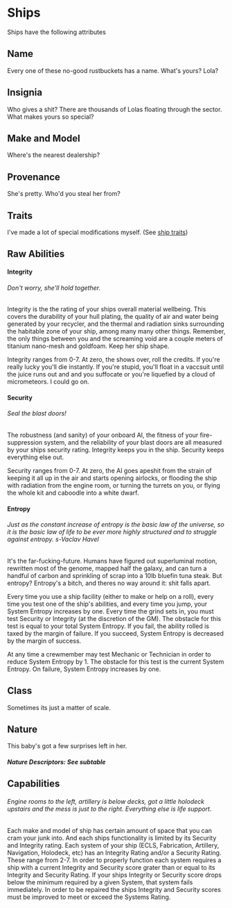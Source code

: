 # Ships

Ships have the following attributes

## Name
Every one of these no-good rustbuckets has a name. What's yours? Lola?
## Insignia
Who gives a shit? There are thousands of Lolas floating through the sector.
What makes yours so special?
## Make and Model
Where's the nearest dealership?
## Provenance
She's pretty. Who'd you steal her from?
## Traits
I've made a lot of special modifications myself. (See [ship traits](./traits.md))
## Raw Abilities
#### Integrity
###### *Don't worry, she'll hold together.*
Integrity is the the rating of your ships overall material wellbeing. This covers the durability of your hull plating, the quality of air and water being generated by your recycler, and the thermal and radiation sinks surrounding the habitable zone of your ship, among many many other things. Remember, the only things between you and the screaming void are a couple meters of titanium nano-mesh and goldfoam. Keep her ship shape.

Integrity ranges from 0-7. At zero, the shows over, roll the credits. If you're really lucky you'll die instantly. If you're stupid, you'll float in a vaccsuit until the juice runs out and and you suffocate or you're liquefied by a cloud of micrometeors. I could go on.
#### Security
###### *Seal the blast doors!*
The robustness (and sanity) of your onboard AI, the fitness of your fire-suppression system, and the reliability of your blast doors are all measured by your ships security rating. Integrity keeps you in the ship. Security keeps everything else out.

Security ranges from 0-7. At zero, the AI goes apeshit from the strain of keeping it all up in the air and starts opening airlocks, or flooding the ship with radiation from the engine room, or turning the turrets on you, or flying the whole kit and caboodle into a white dwarf.

#### Entropy
###### *Just as the constant increase of entropy is the basic law of the universe, so it is the basic law of life to be ever more highly structured and to struggle against entropy.* s-Vaclav Havel

It's the far-fucking-future. Humans have figured out superluminal motion, rewritten most of the genome, mapped half the galaxy, and can turn a handful of carbon and sprinkling of scrap into a 10lb bluefin tuna steak. But entropy? Entropy's a bitch, and theres no way around it: shit falls apart.

Every time you use a ship facility (either to make or help on a roll), every time you test one of the ship's abilities, and every time you jump, your System Entropy increases by one. Every time the grind sets in, you must test Security or Integrity (at the discretion of the GM). The obstacle for this test is equal to your total System Entropy. If you fail, the ability rolled is taxed by the margin of failure. If you succeed, System Entropy is decreased by the margin of success.

At any time a crewmember may test Mechanic or Technician in order to reduce System Entropy by 1. The obstacle for this test is the current System Entropy. On failure, System Entropy increases by one.

## Class
Sometimes its just a matter of scale.
## Nature
This baby's got a few surprises left in her.
##### Nature Descriptors: See subtable

## Capabilities
###### *Engine rooms to the left, artillery is below decks, got a little holodeck upstairs and the mess is just to the right. Everything else is life support.*

Each make and model of ship has certain amount of space that you can cram your junk into. And each ships functionality is limited by its Security and Integrity rating. Each system of your ship (ECLS, Fabrication, Artillery, Navigation, Holodeck, etc) has an Integrity Rating and/or a Security Rating. These range from 2-7. In order to properly function each system requires a ship with a current Integrity and Security score grater than or equal to its Integrity and Security Rating. If your ships Integrity or Security score drops below the minimum required by a given System, that system fails immediately. In order to be repaired the ships Integrity and Security scores must be improved to meet or exceed the Systems Rating.

